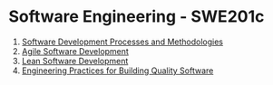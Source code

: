 # Software Engineering - SWE201c

1. [Software Development Processes and Methodologies](./Software%20Development%20Processes%20and%20Methodologies.md)
2. [Agile Software Development](./Agile%20Software%20Development.md)
3. [Lean Software Development](./Lean%20Software%20Development.md)
4. [Engineering Practices for Building Quality Software](./Engineering%20Practices%20for%20Building%20Quality%20Software.md)
